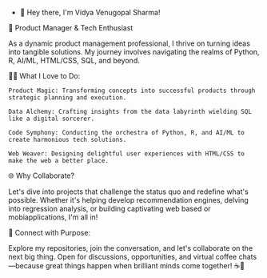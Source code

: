 - 👋 Hey there, I'm Vidya Venugopal Sharma!

🚀 Product Manager & Tech Enthusiast

As a dynamic product management professional, I thrive on turning ideas into tangible solutions. My journey involves navigating the realms of Python, R, AI/ML, HTML/CSS, SQL, and beyond.

👩‍💻 What I Love to Do:

    Product Magic: Transforming concepts into successful products through strategic planning and execution.

    Data Alchemy: Crafting insights from the data labyrinth wielding SQL like a digital sorcerer.

    Code Symphony: Conducting the orchestra of Python, R, and AI/ML to create harmonious tech solutions.

    Web Weaver: Designing delightful user experiences with HTML/CSS to make the web a better place.

🌐 Why Collaborate?

Let's dive into projects that challenge the status quo and redefine what's possible. Whether it's helping develop recommendation engines, delving into regression analysis, or building captivating web based or mobiapplications, I'm all in!

🔗 Connect with Purpose:

Explore my repositories, join the conversation, and let's collaborate on the next big thing. Open for discussions, opportunities, and virtual coffee chats—because great things happen when brilliant minds come together! ☕🚀

<!---
vidyasharma17/vidyasharma17 is a ✨ special ✨ repository because its `README.md` (this file) appears on your GitHub profile.
You can click the Preview link to take a look at your changes.
--->
